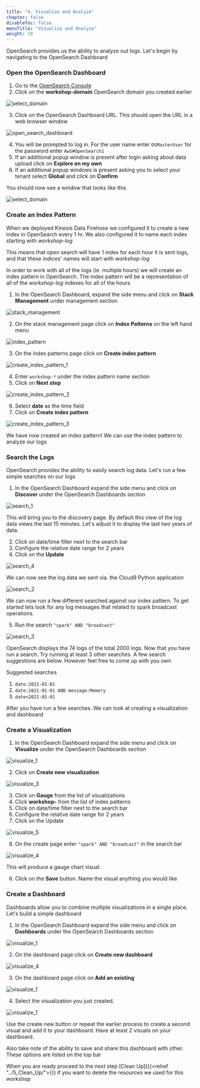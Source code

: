 ```yaml
---
title: "4. Visualize and Analyze"
chapter: false
disableToc: false
menuTitle: "Visualize and Analyze"
weight: 10
---
```


OpenSearch provides us the ability to analyze out logs. Let's begin by navigating to the OpenSearch Dashboard

### Open the OpenSearch Dashboard

1. Go to the [OpenSearch Console](https://console.aws.amazon.com/esv3/home)
2. Click on the **workshop-domain** OpenSearch domain you created earlier

![select_domain](/images/open-search-log-analytics/IAM_1.PNG)

3. Click on the OpenSearch Dashboard URL. This should open the URL in a web browser window

![open_search_dashboard](/images/open-search-log-analytics/IAM_4.PNG)

4. You will be prompted to log in. For the user name enter ```OSMasterUser``` for the password enter ```AwS#OpenSearch1``` 
5. If an additional popup window is present after login asking about data upload click on **Explore on my own**
6. If an additional popup windows is present asking you to select your tenant select **Global** and click on **Confirm**

You should now see a window that looks like this

![select_domain](/images/open-search-log-analytics/os_1.PNG)

### Create an Index Pattern

When we deployed Kinesis Data Firehose we configured it to create a new index in OpenSearch every 1 hr. We also configured it to name each index starting with *workshop-log* 

This means that open search will have 1 index for each hour it is sent logs, and that these indices' names will start with *workshop-log*

In order to work with all of the logs (ie. multiple hours) we will create an index pattern in OpenSearch. The index pattern will be a representation of all of the *workshop-log* indexes for all of the hours

1. In the OpenSearch Dashboard, expand the side menu and click on **Stack Management** under management section

![stack_management](/images/open-search-log-analytics/va_1.PNG)

2. On the stack management page click on **Index Patterns** on the left hand menu

![index_pattern](/images/open-search-log-analytics/va_2.PNG)

3. On the index patterns page click on **Create index pattern**

![create_index_pattern_1](/images/open-search-log-analytics/va_3.PNG)

4. Enter ```workshop-*``` under the index pattern name section
5. Click on **Next step**

![create_index_pattern_2](/images/open-search-log-analytics/va_4.PNG)

6. Select **date** as the time field
7. Click on **Create index pattern**

![create_index_pattern_3](/images/open-search-log-analytics/va_5.PNG)

We have now created an index pattern! We can use the index pattern to analyze our logs

### Search the Logs

OpenSearch provides the ability to easily search log data. Let's run a few simple searches on our logs

1. In the OpenSearch Dashboard expand the side menu and click on **Discover** under the OpenSearch Dashboards section

![search_1](/images/open-search-log-analytics/search_1.PNG)

This will bring you to the discovery page. By default this view of the log data views the last 15 minutes. Let's adjust it to display the last two years of data.

2. Click on date/time filter next to the search bar
3. Configure the relative date range for 2 years
4. Click on the **Update** 

![search_4](/images/open-search-log-analytics/search_4.PNG)

We can now see the log data we sent via. the Cloud9 Python application

![search_2](/images/open-search-log-analytics/search_2.PNG)

We can now run a few different searched against our index pattern. To get started lets look for any log messages that related to spark broadcast operations.

5. Run the search ```"spark" AND "broadcast"```

![search_3](/images/open-search-log-analytics/search_3.PNG)

OpenSearch displays the 74 logs of the total 2000 logs. Now that you have run a search. Try running at least 3 other searches. A few search suggestions are below. However feel free to come up with you own

Suggested searches 

1. ```date:2021-01-01```
2. ```date:2021-01-01 AND message:Memory```
3. ```date<2021-01-01```

After you have run a few searches. We can look at creating a visualization and dashboard

### Create a Visualization

1. In the OpenSearch Dashboard expand the side menu and click on **Visualize** under the OpenSearch Dashboards section

![visualize_1](/images/open-search-log-analytics/visualize_1.PNG)

2. Click on **Create new visualization**

![visualize_3](/images/open-search-log-analytics/visualize_3.PNG)

3. Click on **Gauge** from the list of visualizations
4. Click **workshop-** from the list of index patterns
5. Click on date/time filter next to the search bar
6. Configure the relative date range for 2 years
7. Click on the Update

![visualize_5](/images/open-search-log-analytics/visualize_5.png)

8. On the create page enter ```"spark" AND "broadcast"``` in the search bar

![visualize_4](/images/open-search-log-analytics/visualize_4.PNG)

This will produce a gauge chart visual.

6. Click on the **Save** button. Name the visual anything you would like

### Create a Dashboard

Dashboards allow you to combine multiple visualizations in a single place. Let's build a simple dashboard

1. In the OpenSearch Dashboard expand the side menu and click on **Dashboards** under the OpenSearch Dashboards section

![visualize_1](/images/open-search-log-analytics/dashboard_1.PNG)

2. On the dashboard page click on **Create new dashboard**

![visualize_4](/images/open-search-log-analytics/dashboard_4.PNG)

3. On the dashboard page click on **Add an existing** 

![visualize_1](/images/open-search-log-analytics/dashboard_2.PNG)

4. Select the visualization you just created. 

![visualize_1](/images/open-search-log-analytics/dashboard_3.PNG)

Use the create new button or repeat the earlier process to create a second visual and add it to your dashboard. Have at least 2 visuals on your dashboard. 

Also take note of the ability to save and share this dashboard with other. These options are listed on the top bar

When you are ready proceed to the next step [Clean Up]({{<relref "../5_Clean_Up/">}}) if you want to delete the resources we used for this workshop
